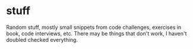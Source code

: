 # stuff

Random stuff, mostly small snippets from code challenges, exercises in book, code interviews, etc.
There may be things that don't work, I haven't doubled checked everything. 
